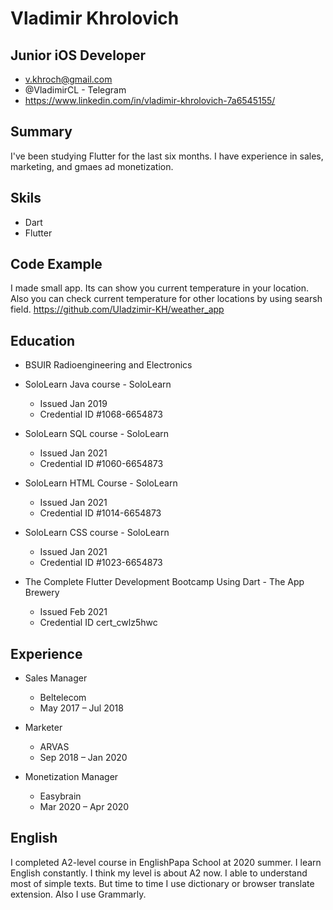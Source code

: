 # Vladimir Khrolovich

## Junior iOS Developer
 - v.khroch@gmail.com
 - @VladimirCL - Telegram
 - https://www.linkedin.com/in/vladimir-khrolovich-7a6545155/

## Summary
 I've been studying Flutter for the last six months.
 I have experience in sales, marketing, and gmaes ad monetization.

## Skils
 - Dart
 - Flutter
 
## Code Example
I made small app. Its can show you current temperature in your location. Also you can check current temperature for other locations by using searsh field.
https://github.com/Uladzimir-KH/weather_app

## Education
 - BSUIR Radioengineering and Electronics

 - SoloLearn Java course - SoloLearn
    - Issued Jan 2019
    - Credential ID #1068-6654873

 - SoloLearn SQL course - SoloLearn
    - Issued Jan 2021
    - Credential ID #1060-6654873

 - SoloLearn HTML Course - SoloLearn
    - Issued Jan 2021
    - Credential ID #1014-6654873
    
 - SoloLearn CSS course - SoloLearn
    - Issued Jan 2021
    - Credential ID #1023-6654873

 - The Complete Flutter Development Bootcamp Using Dart - The App Brewery
    - Issued Feb 2021
    - Credential ID cert_cwlz5hwc

 ## Experience
 - Sales Manager
    - Beltelecom
    - May 2017 – Jul 2018

 - Marketer
    - ARVAS
    - Sep 2018 – Jan 2020
    
 - Monetization Manager
    - Easybrain
    - Mar 2020 – Apr 2020 

 ## English 
 I completed A2-level course in EnglishPapa School at 2020 summer. I learn English constantly.
 I think my level is about A2 now. I able to understand most of simple texts. But time to time I use dictionary or browser translate extension. Also I use Grammarly.